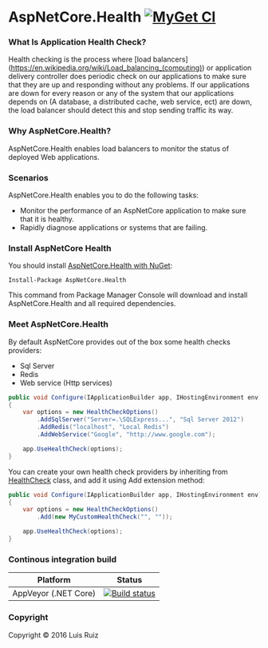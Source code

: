 # AspNetCore.Health [![MyGet CI](https://img.shields.io/myget/aspnetcore-health/v/AspNetCore.Health.svg)](http://myget.org/gallery/aspnetcore-health)

### What Is Application Health Check?

Health checking is the process where [load balancers] (https://en.wikipedia.org/wiki/Load_balancing_(computing)) or application delivery controller does periodic check on our applications to make sure that they are up and responding without any problems. If our applications are down for every reason or any of the system that our applications depends on (A database, a distributed cache, web service, ect) are down, the load balancer should detect this and stop sending traffic its way.

### Why AspNetCore.Health?

AspNetCore.Health enables load balancers to monitor the status of deployed Web applications.

### Scenarios

AspNetCore.Health enables you to do the following tasks:

* Monitor the performance of an AspNetCore application to make sure that it is healthy.
* Rapidly diagnose applications or systems that are failing.

### Install AspNetCore Health

You should install [AspNetCore.Health with NuGet](https://www.nuget.org/packages/AspNetCore.Health):

    Install-Package AspNetCore.Health
    
This command from Package Manager Console will download and install AspNetCore.Health and all required dependencies.

### Meet AspNetCore.Health

By default AspNetCore provides out of the box some health checks providers:

* Sql Server
* Redis
* Web service (Http services)

```csharp
public void Configure(IApplicationBuilder app, IHostingEnvironment env)
{
    var options = new HealthCheckOptions()
        .AddSqlServer("Server=.\SQLExpress...", "Sql Server 2012")
        .AddRedis("localhost", "Local Redis")
        .AddWebService("Google", "http://www.google.com");

    app.UseHealthCheck(options);
}
```

You can create your own health check providers by inheriting from [HealthCheck](https://github.com/lurumad/aspnetcore-health/blob/master/src/AspNetCore.Health/HealthCheck.cs) class, and add it using Add extension method:

```csharp
public void Configure(IApplicationBuilder app, IHostingEnvironment env)
{
    var options = new HealthCheckOptions()
        .Add(new MyCustomHealthCheck("", ""));

    app.UseHealthCheck(options);
}
```


### Continous integration build

| Platform                    | Status                                                                                                                                  |
|-----------------------------|-----------------------------------------------------------------------------------------------------------------------------------------|
| AppVeyor (.NET Core) | [![Build status](https://ci.appveyor.com/api/projects/status/nxoyeq5r03tk6cpq/branch/master?svg=true)](https://ci.appveyor.com/project/lurumad/aspnetcore-health/branch/master) |

### Copyright

Copyright © 2016 Luis Ruiz
